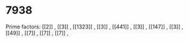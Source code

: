 # 7938

Prime factors: [[2]] , [[3]] , [[1323]] , [[3]] , [[441]] , [[3]] , [[147]] , [[3]] , [[49]] , [[7]] , [[7]] , [[7]] , 